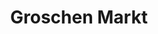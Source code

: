 ---
title: "Groschen Markt"
url: /brandenburg-an-der-havel/groschen-markt-wusterwitzer-strasse/
shop: Kramladen
---